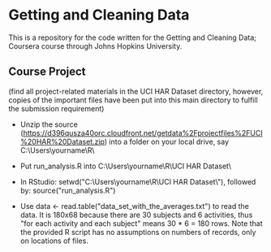 Getting and Cleaning Data
=========================

This is a repository for the code written for the Getting and Cleaning Data; Coursera course through Johns Hopkins University.

## Course Project

(find all project-related materials in the UCI HAR Dataset directory, however, copies of the important files have been put into this main directory to fulfill the submission requirement)

 * Unzip the source (https://d396qusza40orc.cloudfront.net/getdata%2Fprojectfiles%2FUCI%20HAR%20Dataset.zip) into a folder on your local drive, say C:\Users\yourname\R\

 * Put run_analysis.R into C:\Users\yourname\R\UCI HAR Dataset\

 * In RStudio: setwd("C:\\Users\\yourname\\R\\UCI HAR Dataset\\"), followed by: source("run_analysis.R")

 * Use data <- read.table("data_set_with_the_averages.txt") to read the data. It is 180x68 because there are 30 subjects and 6 activities, thus "for each activity and each subject" means 30 * 6 = 180 rows. Note that the provided R script has no assumptions on numbers of records, only on locations of files.
